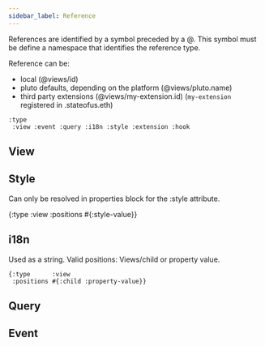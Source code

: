 ```yaml
---
sidebar_label: Reference
---
```



References are identified by a symbol preceded by a @. This symbol must be define a namespace that identifies the reference type.

Reference can be:

* local (@views/id)
* pluto defaults, depending on the platform  (@views/pluto.name)
* third party extensions (@views/my-extension.id) (`my-extension` registered in .stateofus.eth)

```edn
:type
 :view :event :query :i18n :style :extension :hook
```

## View

## Style

Can only be resolved in properties block for the :style attribute.

{:type      :view
 :positions #{:style-value}}

## i18n

Used as a string. Valid positions: Views/child or property value.

```edn
{:type      :view
 :positions #{:child :property-value}}
```

## Query

## Event
